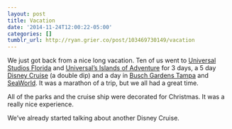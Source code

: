 ```yaml
---
layout: post
title: Vacation
date: '2014-11-24T12:00:22-05:00'
categories: []
tumblr_url: http://ryan.grier.co/post/103469730149/vacation
---
```

We just got back from a nice long vacation. Ten of us went to [Universal Studios Florida](https://www.universalorlando.com/web/en/us/theme-parks/universal-studios-florida/index.html) and [Universal’s Islands of Adventure](https://www.universalorlando.com/web/en/us/theme-parks/islands-of-adventure/index.html) for 3 days, a 5 day [Disney Cruise](https://disneycruise.disney.go.com/ships/dream/) (a double dip) and a day in [Busch Gardens Tampa](https://buschgardens.com/tampa/) and [SeaWorld](https://seaworld.com/orlando/). It was a marathon of a trip, but we all had a great time.

All of the parks and the cruise ship were decorated for Christmas. It was a really nice experience.

We’ve already started talking about another Disney Cruise.
